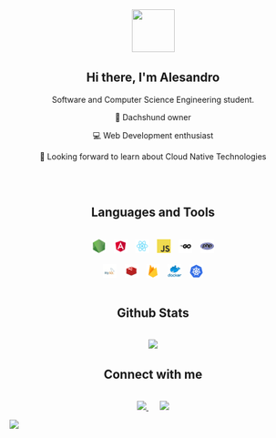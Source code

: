 <center>
<img src="https://media.giphy.com/media/2Ygy0khwewLgMSYM0t/giphy.gif" width="75" height="75"/>
<h2 >Hi there, <b> I'm Alesandro  </b></h2>

<p>

Software and Computer Science Engineering student.

🐶 Dachshund owner

💻 Web Development enthusiast

🎯 Looking forward to learn about Cloud Native Technologies

</p>

<br>
<br>

<h2>Languages and Tools</h2>

<br>

<!-- Web Dev -->

<span style="margin:5px">
 <img src="https://raw.githubusercontent.com/github/explore/80688e429a7d4ef2fca1e82350fe8e3517d3494d/topics/nodejs/nodejs.png" alt="NodeJS" width="24">
</span>
<span style="margin:5px">
 <img src="https://raw.githubusercontent.com/github/explore/80688e429a7d4ef2fca1e82350fe8e3517d3494d/topics/angular/angular.png" alt="Angular" width="24">
</span>
<span style="margin:5px">
 <img src="https://raw.githubusercontent.com/github/explore/80688e429a7d4ef2fca1e82350fe8e3517d3494d/topics/react/react.png" alt="ReactJS" width="24">
</span>
<span style="margin:5px">
 <img src="https://raw.githubusercontent.com/github/explore/80688e429a7d4ef2fca1e82350fe8e3517d3494d/topics/javascript/javascript.png" alt="Javascript" width="24">
</span>
<span style="margin:5px">
 <img src="https://raw.githubusercontent.com/github/explore/80688e429a7d4ef2fca1e82350fe8e3517d3494d/topics/go/go.png" alt="Go" width="24">
</span>
<span style="margin:5px">
 <img src="https://raw.githubusercontent.com/github/explore/80688e429a7d4ef2fca1e82350fe8e3517d3494d/topics/php/php.png" alt="PHP" width="24">
</span>

<br>
<br>

<!-- Database -->

<span style="margin:5px">
 <img src="https://raw.githubusercontent.com/github/explore/80688e429a7d4ef2fca1e82350fe8e3517d3494d/topics/mysql/mysql.png" alt="MySQL" width="24">
</span>

<span style="margin:5px">
 <img src="https://raw.githubusercontent.com/github/explore/80688e429a7d4ef2fca1e82350fe8e3517d3494d/topics/redis/redis.png" alt="Redis" width="24">
</span>

<span style="margin:5px">
 <img src="https://raw.githubusercontent.com/github/explore/80688e429a7d4ef2fca1e82350fe8e3517d3494d/topics/firebase/firebase.png" alt="Firebase" width="24">
</span>

<span style="margin:5px">
 <img src="https://raw.githubusercontent.com/github/explore/80688e429a7d4ef2fca1e82350fe8e3517d3494d/topics/docker/docker.png" alt="Docker" width="24">
</span>
 
<span style="margin:5px">
 <img src="https://raw.githubusercontent.com/github/explore/80688e429a7d4ef2fca1e82350fe8e3517d3494d/topics/kubernetes/kubernetes.png" alt="Kubernetes" width="24">
</span>

<br>
<br>

<h2>Github Stats</h2>

<br>

<img src="https://github-readme-stats.vercel.app/api/top-langs/?username=alesandrog&layout=compact&langs_count=8?exclude_repo=OCL1-PR2-201800519,OCL1-P2-201800519&theme=radical">




<h2>Connect with me</h2>

<br>
<a href="https://www.linkedin.com/in/nelson-alesandro-gonz%C3%A1lez-p%C3%A9rez-b8605a1b7?lipi=urn%3Ali%3Apage%3Ad_flagship3_profile_view_base_contact_details%3BrGzHWQ2jRSew1Vq%2FJ54A0w%3D%3D" style="margin:10px;"><img src="https://user-images.githubusercontent.com/25087769/87172072-530a5080-c2dc-11ea-8e2c-8ee4dbf3394b.png"> </a>
<a href="mailto:nelsonalesandrog@gmail.com" style="margin:10px;"><img src="https://user-images.githubusercontent.com/25087769/87174308-a4680f00-c2df-11ea-90b0-5fa1fa76d2f1.png"> </a>



</center>


![](https://hit.yhype.me/github/profile?user_id=55900600)
